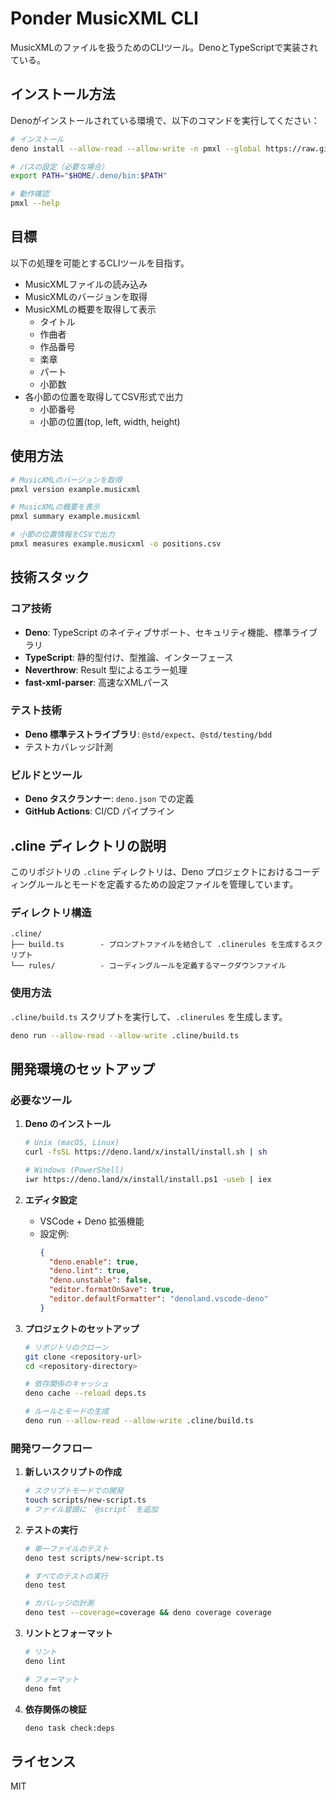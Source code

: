 # Ponder MusicXML CLI

MusicXMLのファイルを扱うためのCLIツール。DenoとTypeScriptで実装されている。

## インストール方法

Denoがインストールされている環境で、以下のコマンドを実行してください：

```bash
# インストール
deno install --allow-read --allow-write -n pmxl --global https://raw.githubusercontent.com/yourusername/ponder-musicxml-cli/main/cli.ts

# パスの設定（必要な場合）
export PATH="$HOME/.deno/bin:$PATH"

# 動作確認
pmxl --help
```

## 目標

以下の処理を可能とするCLIツールを目指す。

- MusicXMLファイルの読み込み
- MusicXMLのバージョンを取得
- MusicXMLの概要を取得して表示
  - タイトル
  - 作曲者
  - 作品番号
  - 楽章
  - パート
  - 小節数
- 各小節の位置を取得してCSV形式で出力
  - 小節番号
  - 小節の位置(top, left, width, height)

## 使用方法

```bash
# MusicXMLのバージョンを取得
pmxl version example.musicxml

# MusicXMLの概要を表示
pmxl summary example.musicxml

# 小節の位置情報をCSVで出力
pmxl measures example.musicxml -o positions.csv
```

## 技術スタック

### コア技術

- **Deno**: TypeScript のネイティブサポート、セキュリティ機能、標準ライブラリ
- **TypeScript**: 静的型付け、型推論、インターフェース
- **Neverthrow**: Result 型によるエラー処理
- **fast-xml-parser**: 高速なXMLパース

### テスト技術

- **Deno 標準テストライブラリ**: `@std/expect`、`@std/testing/bdd`
- テストカバレッジ計測

### ビルドとツール

- **Deno タスクランナー**: `deno.json` での定義
- **GitHub Actions**: CI/CD パイプライン

## .cline ディレクトリの説明

このリポジトリの `.cline` ディレクトリは、Deno
プロジェクトにおけるコーディングルールとモードを定義するための設定ファイルを管理しています。

### ディレクトリ構造

```
.cline/
├── build.ts        - プロンプトファイルを結合して .clinerules を生成するスクリプト
└── rules/          - コーディングルールを定義するマークダウンファイル
```

### 使用方法

`.cline/build.ts` スクリプトを実行して、`.clinerules` を生成します。

```bash
deno run --allow-read --allow-write .cline/build.ts
```

## 開発環境のセットアップ

### 必要なツール

1. **Deno のインストール**
   ```bash
   # Unix (macOS, Linux)
   curl -fsSL https://deno.land/x/install/install.sh | sh

   # Windows (PowerShell)
   iwr https://deno.land/x/install/install.ps1 -useb | iex
   ```

2. **エディタ設定**
   - VSCode + Deno 拡張機能
   - 設定例:
     ```json
     {
       "deno.enable": true,
       "deno.lint": true,
       "deno.unstable": false,
       "editor.formatOnSave": true,
       "editor.defaultFormatter": "denoland.vscode-deno"
     }
     ```

3. **プロジェクトのセットアップ**
   ```bash
   # リポジトリのクローン
   git clone <repository-url>
   cd <repository-directory>

   # 依存関係のキャッシュ
   deno cache --reload deps.ts

   # ルールとモードの生成
   deno run --allow-read --allow-write .cline/build.ts
   ```

### 開発ワークフロー

1. **新しいスクリプトの作成**
   ```bash
   # スクリプトモードでの開発
   touch scripts/new-script.ts
   # ファイル冒頭に `@script` を追加
   ```

2. **テストの実行**
   ```bash
   # 単一ファイルのテスト
   deno test scripts/new-script.ts

   # すべてのテストの実行
   deno test

   # カバレッジの計測
   deno test --coverage=coverage && deno coverage coverage
   ```

3. **リントとフォーマット**
   ```bash
   # リント
   deno lint

   # フォーマット
   deno fmt
   ```

4. **依存関係の検証**
   ```bash
   deno task check:deps
   ```

## ライセンス

MIT
